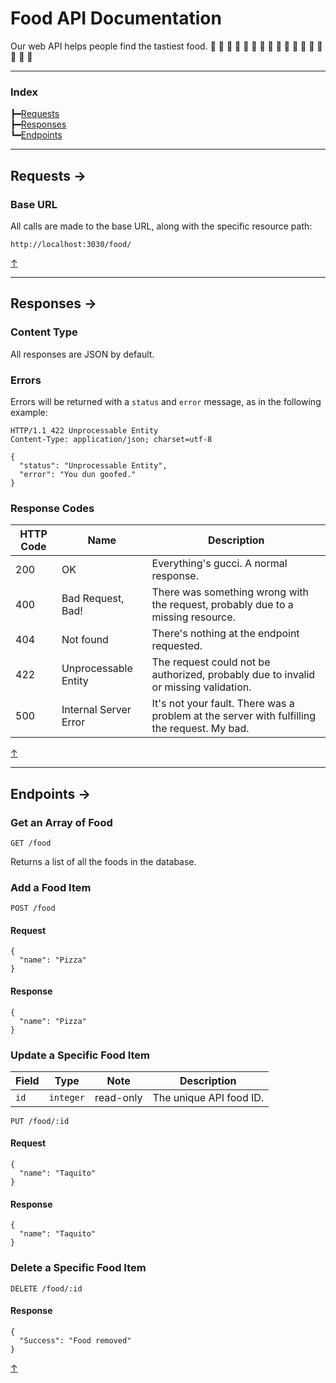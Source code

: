 # <a name="0"></a>Food API Documentation

Our web API helps people find the tastiest food. 🍕 🌭 🍔 🍟 🥙 🌮 🌯 🥗 🥘 🍝 🍜 🍲 🍣 🍱 🍛 🥓 🥞

---

### Index

┣━[Requests](#1)  
┣━[Responses](#2)  
┗━[Endpoints](#2)

---

## <a name="1"></a>Requests →

### Base URL

All calls are made to the base URL, along with the specific resource path:

```
http://localhost:3030/food/
```

[↑](#0)

---

## <a name="2"></a>Responses →

### Content Type

All responses are JSON by default.

### Errors

Errors will be returned with a `status` and `error` message, as in the following example:

```
HTTP/1.1 422 Unprocessable Entity
Content-Type: application/json; charset=utf-8

{
  "status": "Unprocessable Entity",
  "error": "You dun goofed."
}
```

### Response Codes

| HTTP Code | Name                  | Description                                                                                 |
| --------- | --------------------- | ------------------------------------------------------------------------------------------- |
| 200       | OK                    | Everything's gucci. A normal response.                                                      |
| 400       | Bad Request, Bad!     | There was something wrong with the request, probably due to a missing resource.             |
| 404       | Not found             | There's nothing at the endpoint requested.                                                  |
| 422       | Unprocessable Entity  | The request could not be authorized, probably due to invalid or missing validation.         |
| 500       | Internal Server Error | It's not your fault. There was a problem at the server with fulfilling the request. My bad. |

[↑](#0)

---

## <a name="3"></a>Endpoints →

### Get an Array of Food

```
GET /food
```

Returns a list of all the foods in the database.

### Add a Food Item

```
POST /food
```

#### Request

```
{
  "name": "Pizza"
}
```

#### Response

```
{
  "name": "Pizza"
}
```

### Update a Specific Food Item

| Field | Type      | Note      | Description             |
| ----- | --------- | --------- | ----------------------- |
| `id`  | `integer` | read-only | The unique API food ID. |

```
PUT /food/:id
```

#### Request

```
{
  "name": "Taquito"
}
```

#### Response

```
{
  "name": "Taquito"
}
```

### Delete a Specific Food Item

```
DELETE /food/:id
```

#### Response

```
{
  "Success": "Food removed"
}
```

[↑](#0)
